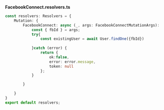 **FacebookConnect.resolvers.ts**
```typescript
const resolvers: Resolvers = {
	Mutation: {
		FacebookConnect: async (_, args: FacebookConnectMutationArgs): Promise<FacebookConnectResponse> => {
			const { fbId } = args;
			try{
				const existingUser = await User.findOne({fbId})
				
			}catch (error) {
				return {
					ok:false,
					error: error.message,
					token: null
				};
			}

		}
		
	}
}
export default resolvers;
```
<!--stackedit_data:
eyJoaXN0b3J5IjpbOTQwODA0OTkwLC04OTc5NTIwNzZdfQ==
-->